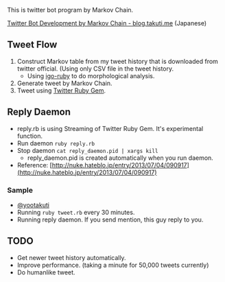 This is twitter bot program by Markov Chain.

[Twitter Bot Development by Markov Chain - blog.takuti.me](http://blog.takuti.me/twitter-bot/) (Japanese)

## Tweet Flow
1. Construct Markov table from my tweet history that is downloaded from twitter official. (Using only CSV file in the tweet history.
	- Using [igo-ruby](https://github.com/kyow/igo-ruby) to do morphological analysis.
2. Generate tweet by Markov Chain.
3. Tweet using [Twitter Ruby Gem](https://github.com/sferik/twitter).

## Reply Daemon
- reply.rb is using Streaming of Twitter Ruby Gem. It's experimental function.
- Run daemon `ruby reply.rb`
- Stop daemon `cat reply_daemon.pid | xargs kill`
	- reply_daemon.pid is created automatically when you run daemon.
- Reference: [http://nuke.hateblo.jp/entry/2013/07/04/090917](http://nuke.hateblo.jp/entry/2013/07/04/090917)

### Sample
- [@yootakuti](https://twitter.com/yootakuti)
- Running `ruby tweet.rb` every 30 minutes.
- Running reply daemon. If you send mention, this guy reply to you.

## TODO
- Get newer tweet history automatically.
- Improve performance. (taking a minute for 50,000 tweets currently)
- Do humanlike tweet.